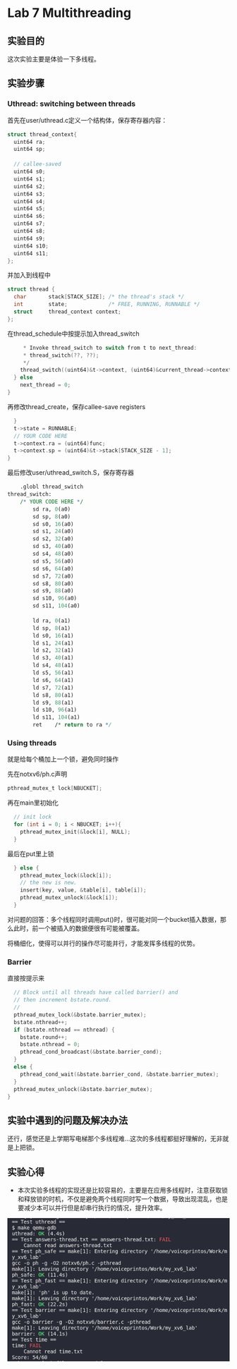 # Lab 7 Multithreading

## 实验目的

这次实验主要是体验一下多线程。

## 实验步骤

### Uthread: switching between threads

首先在user/uthread.c定义一个结构体，保存寄存器内容：

```c
struct thread_context{
  uint64 ra;
  uint64 sp;

  // callee-saved
  uint64 s0;
  uint64 s1;
  uint64 s2;
  uint64 s3;
  uint64 s4;
  uint64 s5;
  uint64 s6;
  uint64 s7;
  uint64 s8;
  uint64 s9;
  uint64 s10;
  uint64 s11;
};
```

并加入到线程中

```c
struct thread {
  char       stack[STACK_SIZE]; /* the thread's stack */
  int        state;             /* FREE, RUNNING, RUNNABLE */
  struct     thread_context context; 
};
```

在thread_schedule中按提示加入thread_switch

```c
     * Invoke thread_switch to switch from t to next_thread:
     * thread_switch(??, ??);
     */
    thread_switch((uint64)&t->context, (uint64)&current_thread->context);
  } else
    next_thread = 0;
}
```

再修改thread_create，保存callee-save registers

```c
  }
  t->state = RUNNABLE;
  // YOUR CODE HERE
  t->context.ra = (uint64)func;
  t->context.sp = (uint64)&t->stack[STACK_SIZE - 1];
}
```

最后修改user/uthread_switch.S，保存寄存器

```perl
	.globl thread_switch
thread_switch:
	/* YOUR CODE HERE */
        sd ra, 0(a0)
        sd sp, 8(a0)
        sd s0, 16(a0)
        sd s1, 24(a0)
        sd s2, 32(a0)
        sd s3, 40(a0)
        sd s4, 48(a0)
        sd s5, 56(a0)
        sd s6, 64(a0)
        sd s7, 72(a0)
        sd s8, 80(a0)
        sd s9, 88(a0)
        sd s10, 96(a0)
        sd s11, 104(a0)

        ld ra, 0(a1)
        ld sp, 8(a1)
        ld s0, 16(a1)
        ld s1, 24(a1)
        ld s2, 32(a1)
        ld s3, 40(a1)
        ld s4, 48(a1)
        ld s5, 56(a1)
        ld s6, 64(a1)
        ld s7, 72(a1)
        ld s8, 80(a1)
        ld s9, 88(a1)
        ld s10, 96(a1)
        ld s11, 104(a1)
        ret    /* return to ra */
```

### Using threads

就是给每个桶加上一个锁，避免同时操作

先在notxv6/ph.c声明

```c
pthread_mutex_t lock[NBUCKET];
```

再在main里初始化

```c
  // init lock
  for (int i = 0; i < NBUCKET; i++){
    pthread_mutex_init(&lock[i], NULL);
  } 
```

最后在put里上锁

```c
  } else {
    pthread_mutex_lock(&lock[i]);
    // the new is new.
    insert(key, value, &table[i], table[i]);
    pthread_mutex_unlock(&lock[i]);
  }
```

对问题的回答：多个线程同时调用put()时，很可能对同一个bucket插入数据，那么此时，前一个被插入的数据便很有可能被覆盖。

将桶细化，使得可以并行的操作尽可能并行，才能发挥多线程的优势。

### Barrier

直接按提示来

```c
  // Block until all threads have called barrier() and
  // then increment bstate.round.
  //
  pthread_mutex_lock(&bstate.barrier_mutex);
  bstate.nthread++;
  if (bstate.nthread == nthread) {
    bstate.round++;
    bstate.nthread = 0;
    pthread_cond_broadcast(&bstate.barrier_cond);
  }
  else {
    pthread_cond_wait(&bstate.barrier_cond, &bstate.barrier_mutex);
  }
  pthread_mutex_unlock(&bstate.barrier_mutex);
}
```



## 实验中遇到的问题及解决办法

还行，感觉还是上学期写电梯那个多线程难...这次的多线程都挺好理解的，无非就是上把锁。

## 实验心得

- 本次实验多线程的实现还是比较容易的，主要是在应用多线程时，注意获取锁和释放锁的时机，不仅是避免两个线程同时写一个数据，导致出现混乱，也是要减少本可以并行但是却串行执行的情况，提升效率。

![image-20220731163526830](img\image-20220731163526830.png)